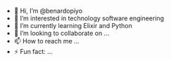 - 👋 Hi, I’m @benardopiyo
- 👀 I’m interested in technology software engineering
- 🌱 I’m currently learning Elixir and Python
- 💞️ I’m looking to collaborate on ...
- 📫 How to reach me ...
- ⚡ Fun fact: ...

<!---
benardopiyo/benardopiyo is a ✨ special ✨ repository because its `README.md` (this file) appears on your GitHub profile.
You can click the Preview link to take a look at your changes.
--->
